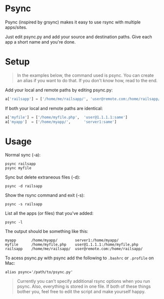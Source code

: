 Psync
==
Psync (inspired by grsync) makes it easy to use rsync with multiple apps/sites. 

Just edit psync.py and add your source and destination paths. 
Give each app a short name and you're done.

Setup
==
> In the examples below, the command used is psync. You can create an alias if you want to do that. If you don't know how, read to the end.

Add your local and remote paths by editing psync.py:

```python
a['railsapp'] = ['/home/me/railsapp/', 'user@remote.com:/home/railsapp/']
```

If both your local and remote paths are identical:

```python
a['myfile'] = ['/home/myfile.php',  'user@1.1.1.1:same']
a['myapp']  = ['/home/myapp/',      'server1:same']
```

Usage
==
Normal sync (-a):

    psync railsapp
    psync myfile
    
Sync but delete extraneous files (-d):

    psync -d railsapp
    
Show the rsync command and exit (-s):

    psync -s railsapp

List all the apps (or files) that you've added:

    psync -l
    
The output should be something like this:
    
    myapp       /home/myapp/        server1:/home/myapp/
    myfile      /home/myfile.php    user@1.1.1.1:/home/myfile.php
    railsapp    /home/me/railsapp/  user@remote.com:/home/railsapp/

To acess psync.py with psync add the following to `.bashrc` or `.profile` on Mac:

    alias psync='/path/to/psync.py'

> Currently you can't specify additional rsync options when you run psync. Also, everything is stored in one file. If both of these things bother you, feel free to edit the script and make yourself happy.